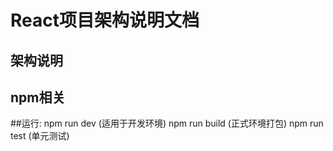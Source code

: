 # React项目架构说明文档

## 架构说明

## npm相关


##运行:
		npm run dev    (适用于开发环境)
		npm run build  (正式环境打包)
		npm run test   (单元测试)